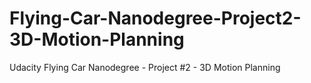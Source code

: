 # Flying-Car-Nanodegree-Project2-3D-Motion-Planning
Udacity Flying Car Nanodegree - Project #2 - 3D Motion Planning
